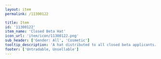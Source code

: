 ```yaml
---
layout: item
permalink: /11300122

title: Item
id: '11300122'
item_name: 'Closed Beta Hat'
icon_url: 'item/icon/11300122.png'
sub_header: ['Gender: All', 'Cosmetic']
tooltip_description: 'A hat distributed to all closed beta applicants. Outfit items replace the look of your gear when equipped.'
footer: ['Untradable, Unsellable']
---
```

